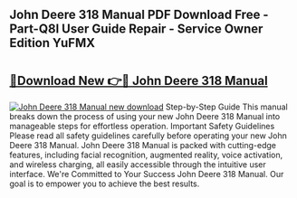 ## John Deere 318 Manual PDF Download Free - Part-Q8l User Guide Repair - Service Owner Edition YuFMX

# <h2><a href="http://bc31699.oget.top/?id=John+Deere+318+Manual">🔗Download New 👉🔴 John Deere 318 Manual</a></h2>

[![John Deere 318 Manual new download](https://i.imgur.com/5g1atiW.png)](http://bc31699.oget.top/?id=John+Deere+318+Manual)
Step-by-Step Guide This manual breaks down the process of using your new John Deere 318 Manual into manageable steps for effortless operation. Important Safety Guidelines Please read all safety guidelines carefully before operating your new John Deere 318 Manual. John Deere 318 Manual is packed with cutting-edge features, including facial recognition, augmented reality, voice activation, and wireless charging, all easily accessible through the intuitive user interface. We're Committed to Your Success John Deere 318 Manual. Our goal is to empower you to achieve the best results.
